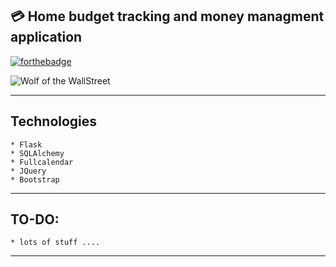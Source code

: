 ## :credit_card: Home budget tracking and money managment application

[![forthebadge](https://forthebadge.com/images/badges/winter-is-coming.svg)](https://forthebadge.com)


![Wolf of the WallStreet](https://memegenerator.net/img/images/11031233/leo-wolf-of-wall-street.jpg)
**************

## Technologies
    * Flask
    * SQLAlchemy
    * Fullcalendar
    * JQuery
    * Bootstrap

***

## TO-DO:
    * lots of stuff ....

***

